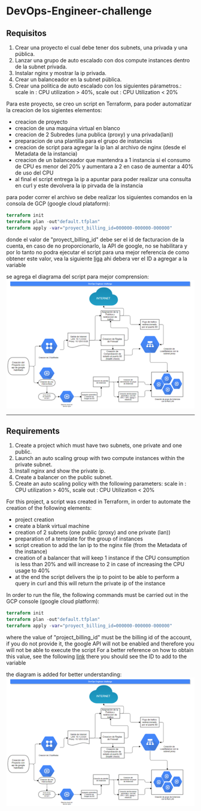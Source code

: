 # DevOps-Engineer-challenge
## Requisitos

1. Crear una proyecto el cual debe tener dos subnets, una privada y una pública.
2. Lanzar una grupo de auto escalado con dos compute instances dentro de la subnet privada.
3. Instalar nginx y mostrar la ip privada.
4. Crear un balanceador en la subnet pública.
5. Crear una politica de auto escalado con los siguientes párametros.: scale in : CPU utilization > 40%, scale out : CPU Utilization < 20%

Para este proyecto, se creo un script en Terraform, para poder automatizar la creacion de los sigientes elementos:

- creacion de proyecto
- creacion de una maquina virtual en blanco
- creacion de 2 Subredes (una publica (proxy) y una privada(lan))
- preparacion de una plantilla para el grupo de instancias
- creacion de script para agregar la ip lan al archivo de nginx (desde el Metadata de la instancia)
- creacion de un balanceador que mantendra a 1 instancia si el consumo de CPU es menor del 20% y aumentara a 2 en caso de aumentar a 40% de uso del CPU
- al final el script entrega la ip a apuntar para poder realizar una consulta en curl y este devolvera la ip pirvada de la instancia

para poder correr el archivo se debe realizar los siguientes comandos en la consola de GCP (google cloud plataform):

```terraform
terraform init
terraform plan -out"default.tfplan"
terraform apply -var="proyect_billing_id=000000-000000-000000"
```

donde el valor de "proyect_billing_id" debe ser el id de facturacion de la cuenta, en caso de no proporcionarlo, la API de google, no se habilitara y por lo tanto no podra ejecutar el script
para una mejor referencia de como obtener este valor, vea la siguiente [liga](https://console.cloud.google.com/billing?_ga=2.229969052.1664475333.1652314216-1631168250.1652309941) ahi debera ver el ID a agregar a la variable

se agrega el diagrama del script para mejor comprension:
![diagrama](/img/diagrama.png)

------------------------------------------------------------------------------------------------------------------------------------------------------------
## Requirements

1. Create a project which must have two subnets, one private and one public.
2. Launch an auto scaling group with two compute instances within the private subnet.
3. Install nginx and show the private ip.
4. Create a balancer on the public subnet.
5. Create an auto scaling policy with the following parameters: scale in : CPU utilization > 40%, scale out : CPU Utilization < 20%

For this project, a script was created in Terraform, in order to automate the creation of the following elements:

- project creation
- create a blank virtual machine
- creation of 2 subnets (one public (proxy) and one private (lan))
- preparation of a template for the group of instances
- script creation to add the lan ip to the nginx file (from the Metadata of the instance)
- creation of a balancer that will keep 1 instance if the CPU consumption is less than 20% and will increase to 2 in case of increasing the CPU usage to 40%
- at the end the script delivers the ip to point to be able to perform a query in curl and this will return the private ip of the instance

In order to run the file, the following commands must be carried out in the GCP console (google cloud platform):

```terraform
terraform init
terraform plan -out"default.tfplan"
terraform apply -var="proyect_billing_id=000000-000000-000000"
```

where the value of "project_billing_id" must be the billing id of the account, if you do not provide it, the google API will not be enabled and therefore you will not be able to execute the script
For a better reference on how to obtain this value, see the following [link](https://console.cloud.google.com/billing?_ga=2.229969052.1664475333.1652314216-1631168250.1652309941) there you should see the ID to add to the variable

the diagram is added for better understanding:
![diagrama](/img/diagrama.png)
